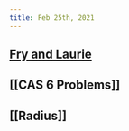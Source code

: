 ```yaml
---
title: Feb 25th, 2021
---
```


## [Fry and Laurie](https://reddit.com/r/videos/comments/ls6q23/classic_fry_and_laurie_sketch_perfectly_captures/)
## [[CAS 6 Problems]]
## [[Radius]]
